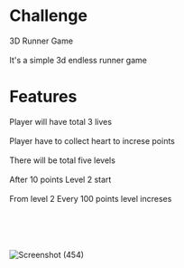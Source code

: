 # Challenge
3D Runner Game
<br></br>
It's a simple 3d endless runner game

# Features
Player will have total 3 lives
<br></br>
Player have to collect heart to increse points
<br></br>
There will be total five levels
<br></br>
After 10 points Level 2 start
<br></br>
From level 2 Every 100 points level increses

<br></br>
<br></br>
![Screenshot (454)](https://user-images.githubusercontent.com/65112799/202124160-afeb608c-2b8c-41be-ac19-acc80fc7cfc0.png)
